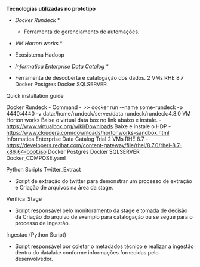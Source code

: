 **Tecnologias utilizadas no prototipo**

* *Docker Rundeck* *
	- Ferramenta de gerenciamento de automações.

* *VM Horton works* *
- Ecosistema Hadoop


* *Informatica Enterprise Data Catalog* *
- Ferramenta de descoberta e catalogação dos dados.
    2 VMs RHE 8.7 
    Docker Postgres
    Docker SQLSERVER 

Quick installation guide

Docker Rundeck 
	-	Command - 
		>> docker run --name some-rundeck -p 4440:4440 -v data:/home/rundeck/server/data rundeck/rundeck:4.8.0 </sub>
VM Horton works 
  Baixe o virtual data box no link abaixo e instale.
  	-	https://www.virtualbox.org/wiki/Downloads
  Baixe e instale o HDP
  	-	https://www.cloudera.com/downloads/hortonworks-sandbox.html
Informatica Enterprise Data Catalog Trial
  2 VMs RHE 8.7
  	-	https://developers.redhat.com/content-gateway/file/rhel/8.7.0/rhel-8.7-x86_64-boot.iso
  Docker Postgres
  Docker SQLSERVER
    Docker_COMPOSE.yaml


Python Scripts
 Twitter_Extract 
 - Script de extração do twitter para demonstrar um processo de extração e Criação de arquivos na área da stage.

 Verifica_Stage
 - Script responsável pelo monitoramento da stage e tomada de decisão da Criação do arquivo de exemplo para catalogação ou se segue para o processo de 		        ingestão.

 Ingestao (Python Script)
 - Script responsável por coletar o metadados técnico e realizar a ingestão dentro do datalake conforme informações fornecidas pelo desenvolvedor.
